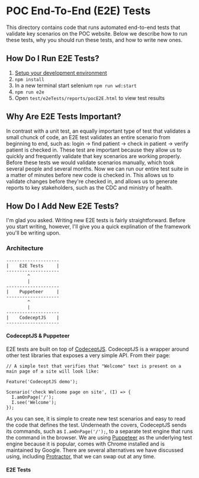 # POC End-To-End (E2E) Tests

This directory contains code that runs automated end-to-end tests that validate key scenarios on the POC website. Below we describe how to run these tests, why you should run these tests, and how to write new ones.

## How Do I Run E2E Tests?
1.  [Setup your development environment](https://github.com/drryanjames/esaude-emr-poc/tree/docs#setup-development-environment)
2.  `npm install`
3.  In a new terminal start selenium `npm run wd:start`
4.  `npm run e2e`
5.  Open `test/e2eTests/reports/pocE2E.html` to view test results

## Why Are E2E Tests Important?
In contrast with a unit test, an equally important type of test that validates a small chunck of code, an E2E test validates an entire scenario from beginning to end, such as: login -> find patient -> check in patient -> verify patient is checked in. These test are important because they allow us to quickly and frequently validate that key scenarios are working properly. Before these tests we would validate scenarios manually, which took several people and several months. Now we can run our entire test suite in a matter of minutes before new code is checked in. This allows us to validate changes before they're checked in, and allows us to generate reports to key stakeholders, such as the CDC and ministry of health.

## How Do I Add New E2E Tests?
I'm glad you asked. Writing new E2E tests is fairly straightforward. Before you start writing, however, I'll give you a quick explination of the framework you'll be writing upon.

### Architecture
```
--------------------
|    E2E Tests     |
--------------------
        ^
        |
--------------------
|    Puppeteer     |
--------------------
        ^
        |
--------------------
|    CodeceptJS    |
--------------------
```

#### CodeceptJS & Puppeteer
E2E tests are built on top of [CodeceptJS](https://github.com/Codeception/CodeceptJS). CodeceptJS is a wrapper around other test libraries that exposes a very simple API. From their page:

```
// A simple test that verifies that "Welcome" text is present on a main page of a site will look like:

Feature('CodeceptJS demo');

Scenario('check Welcome page on site', (I) => {
  I.amOnPage('/');
  I.see('Welcome');
});
```

As you can see, it is simple to create new test scenarios and easy to read the code that defines the test. Underneath the covers, CodeceptJS sends its commands, such as `I.amOnPage('/');`, to a separate test engine that runs the command in the browser. We are using [Puppeteer](https://github.com/GoogleChrome/puppeteer) as the underlying test engine because it is popular, comes with Chrome installed and is maintained by Google. There are several alternatives we have discussed using, including [Protractor](https://www.protractortest.org/#/), that we can swap out at any time.

#### E2E Tests
